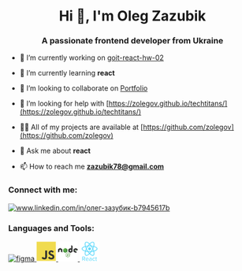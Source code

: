 <h1 align="center">Hi 👋, I'm Oleg Zazubik</h1>
<h3 align="center">A passionate frontend developer from Ukraine</h3>

- 🔭 I’m currently working on [goit-react-hw-02](https://goit-react-hw-08-lyart-nine.vercel.app/contacts)

- 🌱 I’m currently learning **react**

- 👯 I’m looking to collaborate on [Portfolio](https://github.com/zolegov/techtitans)

- 🤝 I’m looking for help with [https://zolegov.github.io/techtitans/](https://zolegov.github.io/techtitans/)

- 👨‍💻 All of my projects are available at [https://github.com/zolegov](https://github.com/zolegov)

- 💬 Ask me about **react**

- 📫 How to reach me **zazubik78@gmail.com**

<h3 align="left">Connect with me:</h3>
<p align="left">
<a href="https://www.linkedin.com/in/%d0%be%d0%bb%d0%b5%d0%b3-%d0%b7%d0%b0%d0%b7%d1%83%d0%b1%d0%b8%d0%ba-b7945617b/" target="blank">
<img align="center" src="https://raw.githubusercontent.com/rahuldkjain/github-profile-readme-generator/master/src/images/icons/Social/linked-in-alt.svg" alt="www.linkedin.com/in/олег-зазубик-b7945617b" height="30" width="40" /></a>
</p> 

<h3 align="left">Languages and Tools:</h3>
<p align="left"> <a href="https://www.figma.com/" target="_blank" rel="noreferrer"> <img src="https://www.vectorlogo.zone/logos/figma/figma-icon.svg" alt="figma" width="40" height="40"/> </a> <a href="https://developer.mozilla.org/en-US/docs/Web/JavaScript" target="_blank" rel="noreferrer"> <img src="https://raw.githubusercontent.com/devicons/devicon/master/icons/javascript/javascript-original.svg" alt="javascript" width="40" height="40"/> </a> <a href="https://nodejs.org" target="_blank" rel="noreferrer"> <img src="https://raw.githubusercontent.com/devicons/devicon/master/icons/nodejs/nodejs-original-wordmark.svg" alt="nodejs" width="40" height="40"/> </a> <a href="https://reactjs.org/" target="_blank" rel="noreferrer"> <img src="https://raw.githubusercontent.com/devicons/devicon/master/icons/react/react-original-wordmark.svg" alt="react" width="40" height="40"/> </a> </p>
